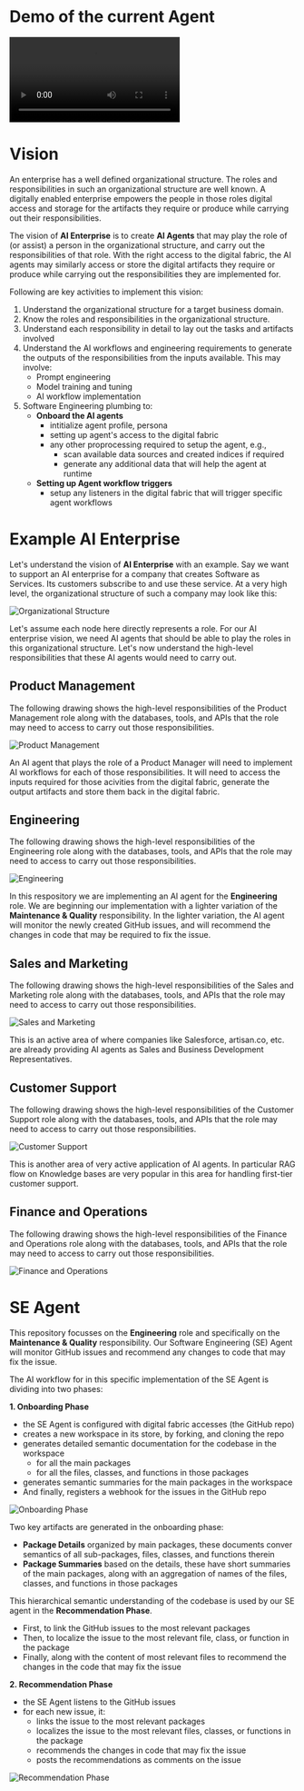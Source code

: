 # Demo of the current Agent
<video src="media/se-agent.mp4" controls></video>

# Vision

An enterprise has a well defined organizational structure. The roles and responsibilities in such an organizational structure are well known. A digitally enabled enterprise empowers the people in those roles digital access and storage for the artifacts they require or produce while carrying out their responsibilities.

The vision of **AI Enterprise** is to create **AI Agents** that may play the role of (or assist) a person in the organizational structure, and carry out the responsibilities of that role. With the right access to the digital fabric, the AI agents may similarly access or store the digital artifacts they require or produce while carrying out the responsibilities they are implemented for.

Following are key activities to implement this vision:

1. Understand the organizational structure for a target business domain.
2. Know the roles and responsibilities in the organizational structure.
3. Understand each responsibility in detail to lay out the tasks and artifacts involved
4. Understand the AI workflows and engineering requirements to generate the outputs of the responsibilities from the inputs available. This may involve:
   - Prompt engineering
   - Model training and tuning
   - AI workflow implementation
5. Software Engineering plumbing to:
   - **Onboard the AI agents**
     - intitialize agent profile, persona
     - setting up agent's access to the digital fabric
     - any other proprocessing required to setup the agent, e.g.,
       - scan available data sources and created indices if required
       - generate any additional data that will help the agent at runtime
   - **Setting up Agent workflow triggers**
     - setup any listeners in the digital fabric that will trigger specific agent workflows

# Example AI Enterprise

Let's understand the vision of **AI Enterprise** with an example. Say we want to support an AI enterprise for a company that creates Software as Services. Its customers subscribe to and use these service. At a very high level, the organizational structure of such a company may look like this:

![Organizational Structure](drawings/org-structure.excalidraw.png)

Let's assume each node here directly represents a role. For our AI enterprise vision, we need AI agents that should be able to play the roles in this organizational structure. Let's now understand the high-level responsibilities that these AI agents would need to carry out.

## Product Management

The following drawing shows the high-level responsibilities of the Product Management role along with the databases, tools, and APIs that the role may need to access to carry out those responsibilities.

![Product Management](drawings/product-management.excalidraw.png)

An AI agent that plays the role of a Product Manager will need to implement AI workflows for each of those responsibilities. It will need to access the inputs required for those acivities from the digital fabric, generate the output artifacts and store them back in the digital fabric.

## Engineering

The following drawing shows the high-level responsibilities of the Engineering role along with the databases, tools, and APIs that the role may need to access to carry out those responsibilities.

![Engineering](drawings/engineering.excalidraw.png)

In this respository we are implementing an AI agent for the **Engineering** role. We are beginning our implementation with a lighter variation of the **Maintenance & Quality** responsibility. In the lighter variation, the AI agent will monitor the newly created GitHub issues, and will recommend the changes in code that may be required to fix the issue.

## Sales and Marketing

The following drawing shows the high-level responsibilities of the Sales and Marketing role along with the databases, tools, and APIs that the role may need to access to carry out those responsibilities.

![Sales and Marketing](drawings/sales-and-marketing.excalidraw.png)

This is an active area of where companies like Salesforce, artisan.co, etc. are already providing AI agents as Sales and Business Development Representatives.

## Customer Support

The following drawing shows the high-level responsibilities of the Customer Support role along with the databases, tools, and APIs that the role may need to access to carry out those responsibilities.

![Customer Support](drawings/customer-support.excalidraw.png)

This is another area of very active application of AI agents. In particular RAG flow on Knowledge bases are very popular in this area for handling first-tier customer support.

## Finance and Operations

The following drawing shows the high-level responsibilities of the Finance and Operations role along with the databases, tools, and APIs that the role may need to access to carry out those responsibilities.

![Finance and Operations](drawings/finance-and-operations.excalidraw.png)

# SE Agent

This repository focusses on the **Engineering** role and specifically on the **Maintenance & Quality** responsibility. Our Software Engineering (SE) Agent will monitor GitHub issues and recommend any changes to code that may fix the issue.

The AI workflow for in this specific implementation of the SE Agent is dividing into two phases:

**1. Onboarding Phase**
  - the SE Agent is configured with digital fabric accesses (the GitHub repo)
  - creates a new workspace in its store, by forking, and cloning the repo
  - generates detailed semantic documentation for the codebase in the workspace
    - for all the main packages
    - for all the files, classes, and functions in those packages
  - generates semantic summaries for the main packages in the workspace
  - And finally, registers a webhook for the issues in the GitHub repo

<!--
```mermaid
sequenceDiagram
  participant O as Onboard
  participant PM as Project<br/>Manager
  participant P as Project
  participant GH as GitHub
  participant DG as Document<br/>Generator
  

  O->>O: Configure Project Info: <br/>GH-token<br/>repo-full-name<br/>repo-src-path
  O->>PM: Add Project (ProjectInfo)<br/>
  PM->>O: Project
  O->>P: Onboard
  P->>GH: Fork
  GH->>P: Forked-repo
  P->>GH: Clone(forked-repo)
  GH->>P: Local Clone
  P->>DG: Generate Detailed Documents</br>of semantic src understanding
  DG->>P: Detailed Documentation (per main package)<br/>for all sub-packages, files, classes, functions
  P->>DG: Generate Package Summaries
  DG->>P: Short Package Summaries (per main package)
  P->>GH: Register Webhook for Issues
```
-->

![Onboarding Phase](drawings/onboarding-phase.excalidraw.png)

Two key artifacts are generated in the onboarding phase:
  - **Package Details** organized by main packages, these documents conver semantics of all sub-packages, files, classes, and functions therein
  - **Package Summaries** based on the details, these have short summaries of the main packages, along with an aggregation of names of the files, classes, and functions in those packages

This hierarchical semantic understanding of the codebase is used by our SE agent in the **Recommendation Phase**.
  - First, to link the GitHub issues to the most relevant packages
  - Then, to localize the issue to the most relevant file, class, or function in the package
  - Finally, along with the content of most relevant files to recommend the changes in the code that may fix the issue

**2. Recommendation Phase**
  - the SE Agent listens to the GitHub issues
  - for each new issue, it:
    - links the issue to the most relevant packages
    - localizes the issue to the most relevant files, classes, or functions in the package
    - recommends the changes in code that may fix the issue
    - posts the recommendations as comments on the issue


<!--
```mermaid
sequenceDiagram
  participant GH as GitHub
  participant W as Webhook<br/>(SE Agent)
  participant PM as Project<br/>Manager
  participant A as Analyzer<br/>(AI workflow)
  participant L as Localizer<br/>(AI workflow)
  participant R as Recommender<br/>(AI workflow)
  participant P as Project

  GH->>W: New Issue
  W->>PM: Get Project<br/>( repo-full-name )
  PM->>W: project
  W->>P: Get pkg summaries ( project )
  P->>W: pkg-summaries
  W->>A: Analyze Issue ( issue, pkg-summaries )
  A->>W: analysis
  W->>L: Localize Issue ( project, pkg-summaries, issue, analysis )
  L->>L: Localize to relevant pkgs -> relevant-pkgs
  L->>P: Get pkg details ( relevant-pkgs )
  P->>L: [pkg-details]
  L->>L: Localize to relevant files ( issue, analysis, [pkg-details] )
  L->>W: [{pkg, file, reason, confidence}]
  W->>R: Recommend Changes ( project, issue, analysis, [{pkg, file, reason, confidence}] )
  R->>P: Get file details<br/>( relevant-files )
  P->>R: [(file, content)]
  R->>R: Recommend Changes ( issue, analysis,<br/>[{pkg, file, reason, confidence}],<br/>[(file, content)] )
  R->>W: Recommendation
  W->>GH: Post Recommendation
```
-->

![Recommendation Phase](drawings/recommendation-phase.excalidraw.png)